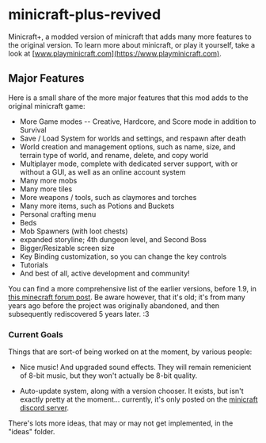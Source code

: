 # minicraft-plus-revived
Minicraft+, a modded version of minicraft that adds many more features to the original version. To learn more about minicraft, or play it yourself, take a look at [www.playminicraft.com](https://www.playminicraft.com).

## Major Features
Here is a small share of the more major features that this mod adds to the original minicraft game:
* More Game modes -- Creative, Hardcore, and Score mode in addition to Survival
* Save / Load System for worlds and settings, and respawn after death
* World creation and management options, such as name, size, and terrain type of world, and rename, delete, and copy world
* Multiplayer mode, complete with dedicated server support, with or without a GUI, as well as an online account system
* Many more mobs
* Many more tiles
* More weapons / tools, such as claymores and torches
* Many more items, such as Potions and Buckets
* Personal crafting menu
* Beds
* Mob Spawners (with loot chests)
* expanded storyline; 4th dungeon level, and Second Boss
* Bigger/Resizable screen size
* Key Binding customization, so you can change the key controls
* Tutorials
* And best of all, active development and community!


You can find a more comprehensive list of the earlier versions, before 1.9, in [this minecraft forum post](http://www.minecraftforum.net/forums/off-topic/general-gaming/452036-v1-6-minicraft-plus). Be aware however, that it's old; it's from many years ago before the project was originally abandoned, and then subsequently rediscovered 5 years later. :3

### Current Goals

Things that are sort-of being worked on at the moment, by various people:

* Nice music! And upgraded sound effects. They will remain remenicient of 8-bit music, but they won't actually be 8-bit quality.

* Auto-update system, along with a version chooser. It exists, but isn't exactly pretty at the moment... currently, it's only posted on the [minicraft discord server](https://discord.me/minicraft).


There's lots more ideas, that may or may not get implemented, in the "ideas" folder.

